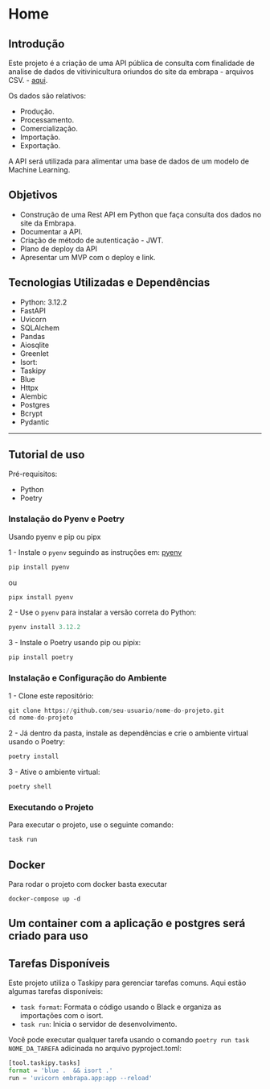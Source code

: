 # Home

## Introdução

Este projeto é a criação de uma API pública de consulta com finalidade de analise de dados de vitivinicultura oriundos do site da embrapa - arquivos CSV. - [aqui](http://vitibrasil.cnpuv.embrapa.br/index.php?opcao=opt_01).

Os dados são relativos:

- Produção.
- Processamento.
- Comercialização.
- Importação.
- Exportação.

A API será utilizada para alimentar uma base de dados de um modelo de Machine Learning.

## Objetivos

- Construção de  uma Rest API em Python que faça consulta dos dados no site da Embrapa.
- Documentar a API.
- Criação de método de autenticação  - JWT.
- Plano de deploy da API
- Apresentar um MVP com o deploy e link.

## Tecnologias Utilizadas e Dependências

- Python: 3.12.2
- FastAPI
- Uvicorn
- SQLAlchem
- Pandas
- Aiosqlite
- Greenlet
- Isort:
- Taskipy
- Blue
- Httpx
- Alembic
- Postgres
- Bcrypt
- Pydantic

---

## Tutorial de uso

Pré-requisitos:

- Python
- Poetry

### Instalação do Pyenv e Poetry

Usando pyenv e pip ou pipx 

1 - Instale o `pyenv` seguindo as instruções em: [pyenv](https://github.com/pyenv/pyenv#installation)

```py
pip install pyenv 
```

ou

```py
pipx install pyenv
```

2 - Use o `pyenv` para instalar a versão correta do Python:

```py
pyenv install 3.12.2
```

3 - Instale o Poetry usando pip ou pipix:

```py
pip install poetry
```

### Instalação e Configuração do Ambiente

1 - Clone este repositório:

```py
git clone https://github.com/seu-usuario/nome-do-projeto.git
cd nome-do-projeto
```

2 - Já dentro da pasta, instale as dependências e crie o ambiente virtual usando o Poetry:

```py
poetry install
```

3 - Ative o ambiente virtual:

```py
poetry shell
```

### Executando o Projeto

Para executar o projeto, use o seguinte comando:

```py
task run
```

## Docker 

Para rodar o projeto com docker basta executar
```
docker-compose up -d 
``` 
Um container com a aplicação e postgres será criado para uso
---

## Tarefas Disponíveis

Este projeto utiliza o Taskipy para gerenciar tarefas comuns. Aqui estão algumas tarefas disponíveis:

- ```task format```: Formata o código usando o Black e organiza as importações com o isort.
- ```task run```: Inicia o servidor de desenvolvimento.

Você pode executar qualquer tarefa usando o comando `poetry run task NOME_DA_TAREFA` adicinada no arquivo pyproject.toml:
```py title="Exemplo task"
[tool.taskipy.tasks]
format = 'blue .  && isort .'
run = 'uvicorn embrapa.app:app --reload'
```


